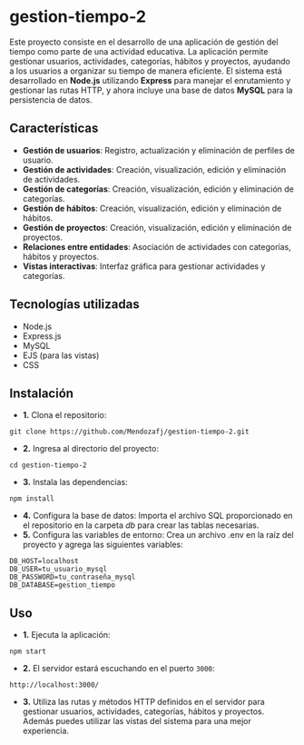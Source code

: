 # gestion-tiempo-2
Este proyecto consiste en el desarrollo de una aplicación de gestión del tiempo como parte de una actividad educativa. La aplicación permite gestionar usuarios, actividades, categorías, hábitos y proyectos, ayudando a los usuarios a organizar su tiempo de manera eficiente. El sistema está desarrollado en **Node.js** utilizando **Express** para manejar el enrutamiento y gestionar las rutas HTTP, y ahora incluye una base de datos **MySQL** para la persistencia de datos.

## Características
- **Gestión de usuarios**: Registro, actualización y eliminación de perfiles de usuario.
- **Gestión de actividades**: Creación, visualización, edición y eliminación de actividades.
- **Gestión de categorías**: Creación, visualización, edición y eliminación de categorías.
- **Gestión de hábitos**: Creación, visualización, edición y eliminación de hábitos.
- **Gestión de proyectos**: Creación, visualización, edición y eliminación de proyectos.
- **Relaciones entre entidades**: Asociación de actividades con categorías, hábitos y proyectos.
- **Vistas interactivas**: Interfaz gráfica para gestionar actividades y categorías.

## Tecnologías utilizadas
- Node.js
- Express.js
- MySQL
- EJS (para las vistas)
- CSS

## Instalación
- **1.** Clona el repositorio:
```
git clone https://github.com/Mendozafj/gestion-tiempo-2.git
```
- **2.**  Ingresa al directorio del proyecto:
```
cd gestion-tiempo-2
```
- **3.**  Instala las dependencias:
```
npm install
```
- **4.**  Configura la base de datos:
Importa el archivo SQL proporcionado en el repositorio en la carpeta *db* para crear las tablas necesarias.
- **5.**  Configura las variables de entorno:
Crea un archivo .env en la raíz del proyecto y agrega las siguientes variables:
```
DB_HOST=localhost
DB_USER=tu_usuario_mysql
DB_PASSWORD=tu_contraseña_mysql
DB_DATABASE=gestion_tiempo
```

## Uso
- **1.** Ejecuta la aplicación: 
```
npm start
```
- **2.**  El servidor estará escuchando en el puerto `3000`:
```
http://localhost:3000/
```
- **3.**  Utiliza las rutas y métodos HTTP definidos en el servidor para gestionar usuarios, actividades, categorías, hábitos y proyectos. Además puedes utilizar las vistas del sistema para una mejor experiencia.
